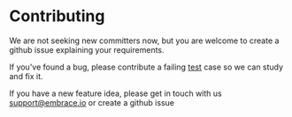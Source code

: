 # Contributing

We are not seeking new committers now, but you are welcome to create a github issue explaining your requirements.

If you've found a bug, please contribute a failing [test](https://github.com/embrace-io/embrace-io-sdk/tree/master/examples/react-native-test-suite) case so we can study and fix it.

If you have a new feature idea, please get in touch with us [support@embrace.io](mailto:support@embrace.io) or create a github issue
